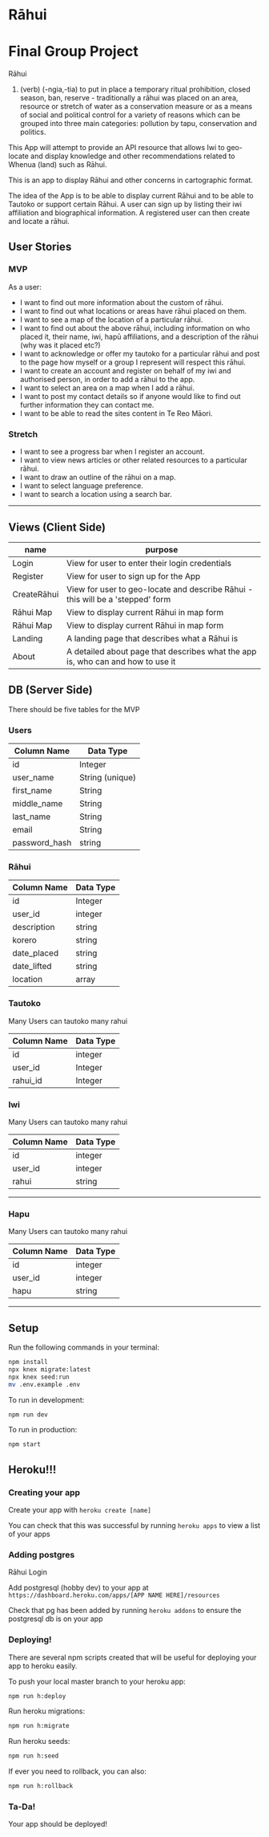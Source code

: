 # Rāhui

# Final Group Project

Rāhui

1. (verb) (-ngia,-tia) to put in place a temporary ritual prohibition, closed season, ban, reserve - traditionally a rāhui was placed on an area, resource or stretch of water as a conservation measure or as a means of social and political control for a variety of reasons which can be grouped into three main categories: pollution by tapu, conservation and politics.

This App will attempt to provide an API resource that allows Iwi to geo-locate and display knowledge and other recommendations related to Whenua (land) such as Rāhui. 

This is an app to display Rāhui and other concerns in cartographic format.

The idea of the App is to be able to display current Rāhui and to be able to Tautoko or support certain Rāhui. A user can sign up by listing their iwi affiliation and biographical information. A registered user can then create and locate a rāhui.

## User Stories

### MVP

As a user:
  * I want to find out more information about the custom of rāhui.
  * I want to find out what locations or areas have rāhui placed on them.
  * I want to see a map of the location of a particular rāhui.
  * I want to find out about the above rāhui, including information on who placed it, their name, iwi, hapū affiliations, and a description of the rāhui (why was it placed etc?)
  * I want to acknowledge or offer my tautoko for a particular rāhui and post to the page how myself or a group I represent will respect this rāhui.
  * I want to create an account and register on behalf of my iwi and authorised person, in order to add a rāhui to the app.
  * I want to select an area on a map when I add a rāhui.
  * I want to post my contact details so if anyone would like to find out further information they can contact me.
  * I want to be able to read the sites content in Te Reo Māori.

### Stretch
  * I want to see a progress bar when I register an account.
  * I want to view news articles or other related resources to a particular rāhui.
  * I want to draw an outline of the rāhui on a map.
  * I want to select language preference.
  * I want to search a location using a search bar.

  ---

## Views (Client Side)
  | name | purpose |
  | --- | --- |
  | Login | View for user to enter their login credentials |
  | Register | View for user to sign up for the App |
  | CreateRāhui | View for user to geo-locate and describe Rāhui - this will be a 'stepped' form |
  | Rāhui Map | View to display current Rāhui in map form |
  | Rāhui Map | View to display current Rāhui in map form | 
  | Landing | A landing page that describes what a Rāhui is |
  | About | A detailed about page that describes what the app is, who can and how to use it |
  

## DB (Server Side)
  There should be five tables for the MVP

### Users
  | Column Name | Data Type |
  | --- | --- |
  | id | Integer | Primary |
  | user_name | String (unique)|
  | first_name | String |
  | middle_name | String |
  | last_name | String |
  | email | String |
  | password_hash | string |

### Rāhui
  | Column Name | Data Type |
  | --- | --- |
  | id | Integer | Primary |
  | user_id | integer |
  | description | string |
  | korero | string |
  | date_placed | string |
  | date_lifted | string |
  | location | array |

### Tautoko

  Many Users can tautoko many rahui

 | Column Name | Data Type |
 | --- | --- |
 | id | integer |
 | user_id | Integer |
 | rahui_id | Integer |
 
 ### Iwi

  Many Users can tautoko many rahui

 | Column Name | Data Type |
 | --- | --- |
 | id | integer |
 | user_id | integer |
 | rahui | string |
 
 ---
 
  ### Hapu

  Many Users can tautoko many rahui

 | Column Name | Data Type |
 | --- | --- |
 | id | integer |
 | user_id | integer |
 | hapu | string |
 
 ---

## Setup

Run the following commands in your terminal:

```sh
npm install
npx knex migrate:latest
npx knex seed:run
mv .env.example .env
```

To run in development:
```sh
npm run dev
```

To run in production:
```sh
npm start
```


## Heroku!!!

### Creating your app

Create your app with `heroku create [name]`

You can check that this was successful by running `heroku apps` to view a list of your apps


### Adding postgres
Rāhui
Login

Add postgresql (hobby dev) to your app at `https://dashboard.heroku.com/apps/[APP NAME HERE]/resources`

Check that pg has been added by running `heroku addons` to ensure the postgresql db is on your app


### Deploying!

There are several npm scripts created that will be useful for deploying your app to heroku easily.

To push your local master branch to your heroku app:
```sh
npm run h:deploy
```

Run heroku migrations:
```sh
npm run h:migrate
```

Run heroku seeds:
```sh
npm run h:seed
```

If ever you need to rollback, you can also:
```sh
npm run h:rollback
```


### Ta-Da!
Your app should be deployed!
